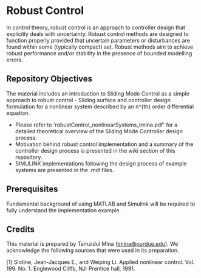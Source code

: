 # Robust Control
In control theory, robust control is an approach to controller design that explicitly deals with uncertainty. Robust control methods are designed to function properly provided that uncertain parameters or disturbances are found within some (typically compact) set. Robust methods aim to achieve robust performance and/or stability in the presence of bounded modelling errors.

## Repository Objectives
The material includes an introduction to Sliding Mode Control as a simple approach to robust control - Sliding surface and controller design formulation for a nonlinear system described by an n^{th} order differential equation. 
 - Please refer to 'robustControl_nonlinearSystems_tmina.pdf' for a detailed theoretical overview of the Sliding Mode Controller design process. 
 - Motivation behind robust control implementation and a summary of the controller design process is presented in the wiki section of this repository.
 - SIMULINK implementations following the design process of example systems are presented in the .mdl files. 

## Prerequisites
Fundamental background of using MATLAB and Simulink will be required to fully understand the implementation example.

## Credits
This material is prepared by Tamzidul Mina (tmina@purdue.edu). We acknowledge the following sources that were used in its preparation.

[1] Slotine, Jean-Jacques E., and Weiping Li. Applied nonlinear control. Vol. 199. No. 1. Englewood Cliffs, NJ: Prentice hall, 1991.
